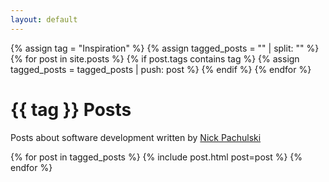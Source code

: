 ```yaml
---
layout: default
---
```


{% assign tag = "Inspiration" %}
{% assign tagged_posts = "" | split: "" %}
{% for post in site.posts %}
  {% if post.tags contains tag %}
    {% assign tagged_posts = tagged_posts | push: post %}
  {% endif %}
{% endfor %}


<div id="introduction-container">
  <div id="introduction">
    <h1 id="blog-title">{{ tag }} Posts</h1>
    <p id="blog-description">
      Posts about software development written by
      <a id="author-link" href="/about">Nick Pachulski</a>
    </p>
  </div>
</div>
<div id="blog-posts-container">
  <div id="blog-posts">
    {% for post in tagged_posts %}
      {% include post.html post=post %}
    {% endfor %}
  </div>
</div>

